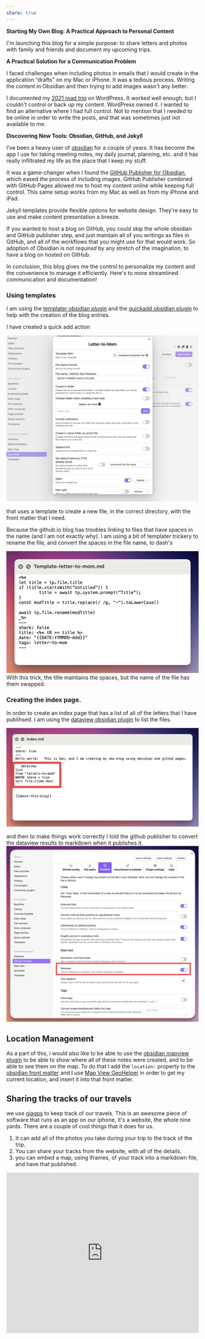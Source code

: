 ```yaml
---
share: true
---
```




**Starting My Own Blog: A Practical Approach to Personal Content**

I'm launching this blog for a simple purpose: to share letters and photos with family and friends and document my upcoming trips.

**A Practical Solution for a Communication Problem**

I faced challenges when including photos in emails that I would create in the application “drafts” on my Mac or iPhone. It was a tedious process. Writing the content in Obsidian and then trying to add images wasn't any better.

I documented my [2021 road trip](weaties2021roadtrip.com) on WordPress. It worked well enough, but I couldn't control or back up my content. WordPress owned it. I wanted to find an alternative where I had full control.  Not to mention that I needed to be online in order to write the posts, and that was sometimes just not available to me.

**Discovering New Tools: Obsidian, GitHub, and Jekyll**

I’ve been a heavy user of [obsidian](https://obsidian.md) for a couple of years.  It has become the app I use for taking meeting notes, my daily journal, planning, etc.  and it has really infiltrated my life as the place that I keep my stuff.

It was a game-changer when I found the [GitHub Publisher for Obsidian](https://github.com/ObsidianPublisher/obsidian-github-publisher), which eased the process of including images. GitHub Publisher combined with GitHub Pages allowed me to host my content online while keeping full control.   This same setup works from my Mac as well as from my iPhone and iPad.

Jekyll templates provide flexible options for website design. They're easy to use and make content presentation a breeze.

If you wanted to host a blog on GitHub, you could skip the whole obsidian and GitHub publisher step, and just maintain all of you writings as files in GitHub, and all of the workflows that you might use for that would work.   So adoption of Obsidian is not _required_ by any stretch of the imagination, to have a blog on hosted on GitHub.

In conclusion, this blog gives me the control to personalize my content and the convenience to manage it efficiently. Here's to more streamlined communication and documentation!

### Using templates 
I am using the [templater obsidian plugin](https://github.com/SilentVoid13/Templater) and the [quickadd obsidian plugin](https://quickadd.obsidian.guide/docs/) to help with the creation of the blog entries.  

I have created a quick add action 

![CleanShot 2024-02-03 at 16.26.34@2x](./attachments/CleanShot%202024-02-03%20at%2016.26.34@2x.png)

that uses a template to create a new file, in the correct directory, with the front matter that I need.

Because the github.io blog has troubles linking to files that have spaces in the name (and I am not exactly why).  I am using a bit of templater trickery to rename the file, and convert the spaces in the file name, to dash's

![CleanShot 2024-02-03 at 16.25.08@2x 1](./attachments/CleanShot%202024-02-03%20at%2016.25.08@2x%201.png)
With this trick, the title maintains the spaces, but the name of the file has them swapped.

### Creating the index page.

In order to create an index page that has a list of all of the letters that I have publihsed. I am using the [dataview obsidian plugin](https://blacksmithgu.github.io/obsidian-dataview/) to list the files.

![CleanShot 2024-02-03 at 16.30.23@2x 1](./attachments/CleanShot%202024-02-03%20at%2016.30.23@2x%201.png)

and then to make things work correctly I told the github publisher to convert the dataview results to markdown when it publishes it. ![CleanShot 2024-02-03 at 16.33.48@2x](./attachments/CleanShot%202024-02-03%20at%2016.33.48@2x.png)

## Location Management
As a part of this, i would also like to be able to use the [obsidian mapview plugin](https://github.com/esm7/obsidian-map-view) to be able to show where all of these notes were created, and to be able to see them on the map.   To do that I add the `location:` property to the [obsidian front matter](https://www.wundertech.net/yaml-front-matter-in-obsidian/)  and I use [Map View GeoHelper](https://esm7.github.io/obsidian-geo-helper) in order to get my current location, and insert it into that front matter.

## Sharing the tracks of our travels
we use [giagps](https://www.gaiagps.com/) to keep track of our travels.  This is an awesome piece of software that runs as an app on our iphone, it's a website, the whole nine yards.  There are a couple of cool things that it does for us.

1. It can add all of the photos you take during your trip to the track of the trip.
2. You can share your tracks from the website, with all of the details.
3. you can embed a map, using iframes, of your track into a markdown file, and have that published.


<iframe src="https://www.gaiagps.com/public/h0uSbhAYJn9hJ5tS3krCuthd/?embed=True" style="border:none; overflow-y: hidden; background-color:white; min-width: 320px; max-width:840px; width:100%; height: 420px;" seamless />

> this is an example of one of the trips Catherine and I took in the summer of 2023. 

so there are a couple of problems here.

1. nothing is showing up on the published blog _after_ the iframe.   that's gotta get solved
2. the iframe is not included when I mail the contents of the page


[todolist](./todolist.md)